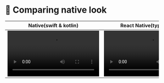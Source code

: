 # 🧐 Comparing native look

| Native(swift & kotlin)                                    | React Native(typescript)                                        | Flutter(dart)                                              |
| --------------------------------------------------------- | --------------------------------------------------------------- | ---------------------------------------------------------- |
| <video src="res/native.mp4" width="300" controls></video> | <video src="res/react-native.mp4" width="300" controls></video> | <video src="res/flutter.mp4" width="300" controls></video> |
